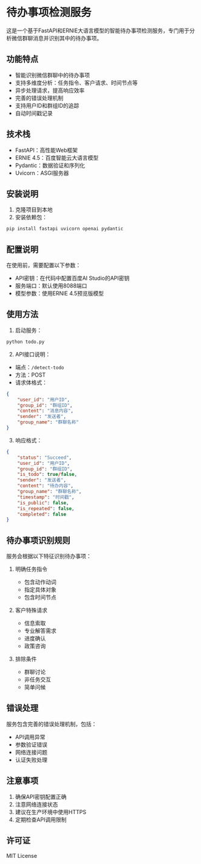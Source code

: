 # 待办事项检测服务

这是一个基于FastAPI和ERNIE大语言模型的智能待办事项检测服务，专门用于分析微信群聊消息并识别其中的待办事项。

## 功能特点

- 智能识别微信群聊中的待办事项
- 支持多维度分析：任务指令、客户请求、时间节点等
- 异步处理请求，提高响应效率
- 完善的错误处理机制
- 支持用户ID和群组ID的追踪
- 自动时间戳记录

## 技术栈

- FastAPI：高性能Web框架
- ERNIE 4.5：百度智能云大语言模型
- Pydantic：数据验证和序列化
- Uvicorn：ASGI服务器

## 安装说明

1. 克隆项目到本地
2. 安装依赖包：
```bash
pip install fastapi uvicorn openai pydantic
```

## 配置说明

在使用前，需要配置以下参数：

- API密钥：在代码中配置百度AI Studio的API密钥
- 服务端口：默认使用8088端口
- 模型参数：使用ERNIE 4.5预览版模型

## 使用方法

1. 启动服务：
```bash
python todo.py
```

2. API接口说明：
- 端点：`/detect-todo`
- 方法：POST
- 请求体格式：
```json
{
    "user_id": "用户ID",
    "group_id": "群组ID",
    "content": "消息内容",
    "sender": "发送者",
    "group_name": "群聊名称"
}
```

3. 响应格式：
```json
{
    "status": "Succeed",
    "user_id": "用户ID",
    "group_id": "群组ID",
    "is_todo": true/false,
    "sender": "发送者",
    "content": "待办内容",
    "group_name": "群聊名称",
    "timestamp": "时间戳",
    "is_public": false,
    "is_repeated": false,
    "completed": false
}
```

## 待办事项识别规则

服务会根据以下特征识别待办事项：

1. 明确任务指令
   - 包含动作动词
   - 指定具体对象
   - 包含时间节点

2. 客户特殊请求
   - 信息索取
   - 专业解答需求
   - 进度确认
   - 政策咨询

3. 排除条件
   - 群聊讨论
   - 非任务交互
   - 简单问候

## 错误处理

服务包含完善的错误处理机制，包括：
- API调用异常
- 参数验证错误
- 网络连接问题
- 认证失败处理

## 注意事项

1. 确保API密钥配置正确
2. 注意网络连接状态
3. 建议在生产环境中使用HTTPS
4. 定期检查API调用限制

## 许可证

MIT License 